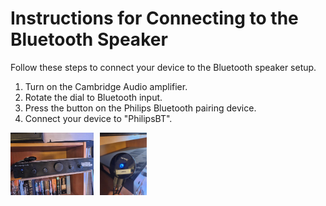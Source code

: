 # Instructions for Connecting to the Bluetooth Speaker

Follow these steps to connect your device to the Bluetooth speaker setup. 

1. Turn on the Cambridge Audio amplifier.
2. Rotate the dial to Bluetooth input.  
3. Press the button on the Philips Bluetooth pairing device.  
4. Connect your device to "PhilipsBT".

<div style="display: flex; align-items: center;">
  <div style="margin-right: 10px;">
    <img src="./images/bluetooth_speaker.cambridge.jpg" alt="Cambridge Audio amplifier" height="100">
  </div>
  <div>
    <img src="./images/bluetooth_speaker.pairing.device.jpg" alt="Philips Bluetooth pairing device" height="100">
  </div>
</div>
